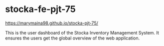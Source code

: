 # stocka-fe-pjt-75
https://marymaina98.github.io/stocka-pjt-75/

This is the user dashboard of the Stocka Inventory Management System.
It ensures the users get the global overview of the web application.
